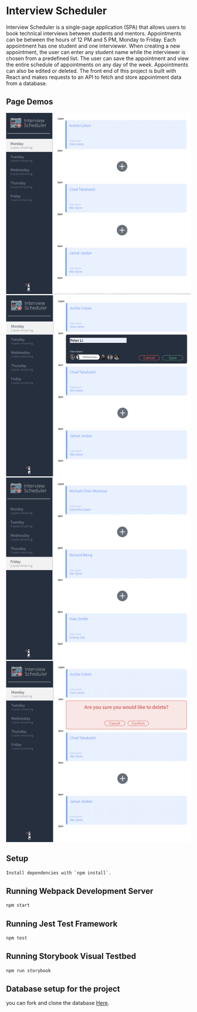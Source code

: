 # Interview Scheduler

Interview Scheduler is a single-page application (SPA) that allows users to book technical interviews between students and mentors. Appointments can be between the hours of 12 PM and 5 PM, Monday to Friday. Each appointment has one student and one interviewer. When creating a new appointment, the user can enter any student name while the interviewer is chosen from a predefined list. The user can save the appointment and view the entire schedule of appointments on any day of the week. Appointments can also be edited or deleted. The front end of this project is built with React and makes requests to an API to fetch and store appointment data from a database.

## Page Demos

!["main page"](https://github.com/LIZXP/scheduler/blob/master/docs/1.PNG)
!["add new appointment"](https://github.com/LIZXP/scheduler/blob/master/docs/2.PNG)
!["each day"](https://github.com/LIZXP/scheduler/blob/master/docs/3.PNG)
!["delete appointment"](https://github.com/LIZXP/scheduler/blob/master/docs/4.PNG)

## Setup

```sh
Install dependencies with `npm install`.
```

## Running Webpack Development Server

```sh
npm start
```

## Running Jest Test Framework

```sh
npm test
```

## Running Storybook Visual Testbed

```sh
npm run storybook
```

## Database setup for the project

you can fork and clone the database [Here](https://github.com/LIZXP/scheduler-api).

